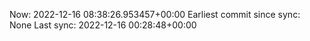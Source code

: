 Now: 2022-12-16 08:38:26.953457+00:00 Earliest commit since sync: None Last sync: 2022-12-16 00:28:48+00:00
